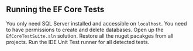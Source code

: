 ## Running the EF Core Tests

You only need SQL Server installed and accessible on `localhost`. You need to have permissions to create and delete databases.
Open up the `EfCoreTestSuite.sln` solution.
Restore all the nuget pacakges from all projects.
Run the IDE Unit Test runner for all detected tests.